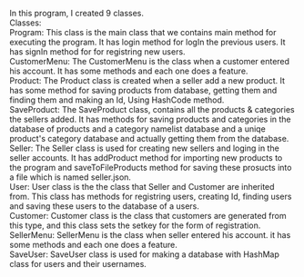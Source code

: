 In this program, I created 9 classes.<br/>
Classes:<br/>
Program: This class is the main class that we contains main method for executing the program. It has login method for logIn the previous users. It has signIn method for for registring new users.<br/>
CustomerMenu: The CustomerMenu is the class when a customer entered his account. It has some methods and each one does a feature.<br/>
Product: The Product class is created when a seller add a new product. It has some method for saving products from database, getting them and finding them and making an Id, Using HashCode method.<br/>
SaveProduct: The SaveProduct class, contains all the products & categories the sellers added. It has methods for saving products and categories in the database of products and a category namelist database and a uniqe product's category database and actually getting them from the database.<br/>
Seller: The Seller class is used for creating new sellers and loging in the seller accounts.  It has addProduct method for importing new products to the program and saveToFileProducts method for saving these prosucts into a file which is named seller.json.<br/>
User: User class is the the class that Seller and Customer are inherited from. This class has methods for registring users, creating Id, finding users and saving these users to the database of a users.<br/>
Customer: Customer class is the class that customers are generated from this type, and this class sets the setkey for the form of registration.<br/>
SellerMenu: SellerMenu is the class when  seller entered his account. it has some methods and each one does a feature.<br/>
SaveUser: SaveUser class is used for making a database with HashMap class for users and their usernames.<br/>
